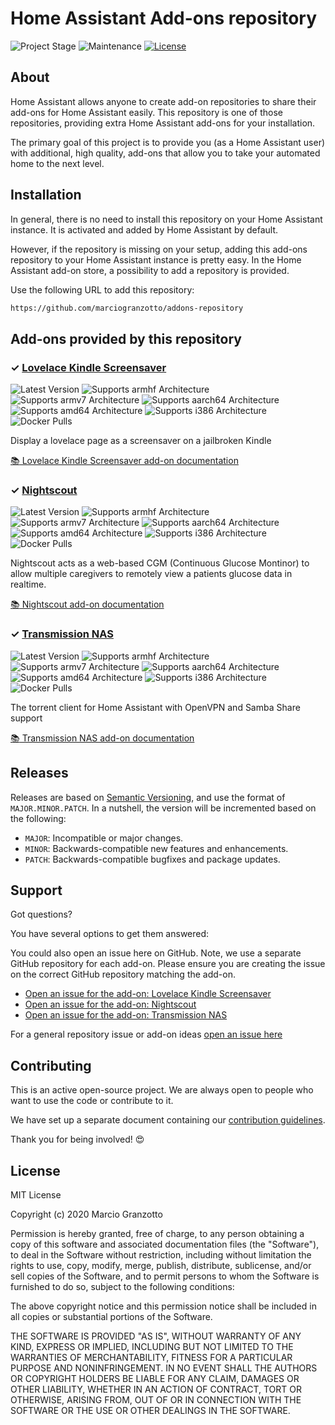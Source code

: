 # Home Assistant Add-ons repository

![Project Stage][project-stage-shield]
![Maintenance][maintenance-shield]
[![License][license-shield]](LICENSE.md)

## About

Home Assistant allows anyone to create add-on repositories to share their
add-ons for Home Assistant easily. This repository is one of those repositories,
providing extra Home Assistant add-ons for your installation.

The primary goal of this project is to provide you (as a Home Assistant user)
with additional, high quality, add-ons that allow you to take your automated
home to the next level.

## Installation

In general, there is no need to install this repository on your
Home Assistant instance. It is activated and added by Home Assistant
by default.

However, if the repository is missing on your setup, adding this add-ons
repository to your Home Assistant instance is pretty easy. In the
Home Assistant add-on store, a possibility to add a repository is provided.

Use the following URL to add this repository:

```txt
https://github.com/marciogranzotto/addons-repository
```

## Add-ons provided by this repository

### &#10003; [Lovelace Kindle Screensaver][addon-lovelace-kindle-screensaver]

![Latest Version][lovelace-kindle-screensaver-version-shield]
![Supports armhf Architecture][lovelace-kindle-screensaver-armhf-shield]
![Supports armv7 Architecture][lovelace-kindle-screensaver-armv7-shield]
![Supports aarch64 Architecture][lovelace-kindle-screensaver-aarch64-shield]
![Supports amd64 Architecture][lovelace-kindle-screensaver-amd64-shield]
![Supports i386 Architecture][lovelace-kindle-screensaver-i386-shield]
![Docker Pulls][lovelace-kindle-screensaver-pulls-shield]

Display a lovelace page as a screensaver on a jailbroken Kindle

[:books: Lovelace Kindle Screensaver add-on documentation][addon-doc-lovelace-kindle-screensaver]

### &#10003; [Nightscout][addon-nightscout]

![Latest Version][nightscout-version-shield]
![Supports armhf Architecture][nightscout-armhf-shield]
![Supports armv7 Architecture][nightscout-armv7-shield]
![Supports aarch64 Architecture][nightscout-aarch64-shield]
![Supports amd64 Architecture][nightscout-amd64-shield]
![Supports i386 Architecture][nightscout-i386-shield]
![Docker Pulls][nightscout-pulls-shield]

Nightscout acts as a web-based CGM (Continuous Glucose Montinor) to allow multiple caregivers to remotely view a patients glucose data in realtime.

[:books: Nightscout add-on documentation][addon-doc-nightscout]

### &#10003; [Transmission NAS][addon-transmission-nas]

![Latest Version][transmission-nas-version-shield]
![Supports armhf Architecture][transmission-nas-armhf-shield]
![Supports armv7 Architecture][transmission-nas-armv7-shield]
![Supports aarch64 Architecture][transmission-nas-aarch64-shield]
![Supports amd64 Architecture][transmission-nas-amd64-shield]
![Supports i386 Architecture][transmission-nas-i386-shield]
![Docker Pulls][transmission-nas-pulls-shield]

The torrent client for Home Assistant with OpenVPN and Samba Share support

[:books: Transmission NAS add-on documentation][addon-doc-transmission-nas]

## Releases

Releases are based on [Semantic Versioning][semver], and use the format
of ``MAJOR.MINOR.PATCH``. In a nutshell, the version will be incremented
based on the following:

- ``MAJOR``: Incompatible or major changes.
- ``MINOR``: Backwards-compatible new features and enhancements.
- ``PATCH``: Backwards-compatible bugfixes and package updates.

## Support

Got questions?

You have several options to get them answered:


You could also open an issue here on GitHub. Note, we use a separate
GitHub repository for each add-on. Please ensure you are creating the issue
on the correct GitHub repository matching the add-on.

- [Open an issue for the add-on: Lovelace Kindle Screensaver][lovelace-kindle-screensaver-issue]
- [Open an issue for the add-on: Nightscout][nightscout-issue]
- [Open an issue for the add-on: Transmission NAS][transmission-nas-issue]

For a general repository issue or add-on ideas [open an issue here][issue]

## Contributing

This is an active open-source project. We are always open to people who want to
use the code or contribute to it.

We have set up a separate document containing our
[contribution guidelines](CONTRIBUTING.md).

Thank you for being involved! :heart_eyes:

## License

MIT License

Copyright (c) 2020 Marcio Granzotto

Permission is hereby granted, free of charge, to any person obtaining a copy
of this software and associated documentation files (the "Software"), to deal
in the Software without restriction, including without limitation the rights
to use, copy, modify, merge, publish, distribute, sublicense, and/or sell
copies of the Software, and to permit persons to whom the Software is
furnished to do so, subject to the following conditions:

The above copyright notice and this permission notice shall be included in all
copies or substantial portions of the Software.

THE SOFTWARE IS PROVIDED "AS IS", WITHOUT WARRANTY OF ANY KIND, EXPRESS OR
IMPLIED, INCLUDING BUT NOT LIMITED TO THE WARRANTIES OF MERCHANTABILITY,
FITNESS FOR A PARTICULAR PURPOSE AND NONINFRINGEMENT. IN NO EVENT SHALL THE
AUTHORS OR COPYRIGHT HOLDERS BE LIABLE FOR ANY CLAIM, DAMAGES OR OTHER
LIABILITY, WHETHER IN AN ACTION OF CONTRACT, TORT OR OTHERWISE, ARISING FROM,
OUT OF OR IN CONNECTION WITH THE SOFTWARE OR THE USE OR OTHER DEALINGS IN THE
SOFTWARE.

[addon-lovelace-kindle-screensaver]: https://github.com/marciogranzotto/hass-lovelace-kindle-screensaver/releases/tag/v0.0.2
[addon-doc-lovelace-kindle-screensaver]: https://github.com/marciogranzotto/hass-lovelace-kindle-screensaver/blob/v0.0.2/README.md
[lovelace-kindle-screensaver-issue]: https://github.com/marciogranzotto/hass-lovelace-kindle-screensaver/issues
[lovelace-kindle-screensaver-version-shield]: https://img.shields.io/badge/version-v0.0.2-blue.svg
[lovelace-kindle-screensaver-pulls-shield]: https://img.shields.io/docker/pulls/marciogranzotto/addon-lovelace-kindle-screensaver-amd64.svg
[lovelace-kindle-screensaver-aarch64-shield]: https://img.shields.io/badge/aarch64-yes-green.svg
[lovelace-kindle-screensaver-amd64-shield]: https://img.shields.io/badge/amd64-yes-green.svg
[lovelace-kindle-screensaver-armhf-shield]: https://img.shields.io/badge/armhf-no-red.svg
[lovelace-kindle-screensaver-armv7-shield]: https://img.shields.io/badge/armv7-yes-green.svg
[lovelace-kindle-screensaver-i386-shield]: https://img.shields.io/badge/i386-no-red.svg
[addon-nightscout]: https://github.com/marciogranzotto/addon-nightscout/releases/tag/v1.1.1
[addon-doc-nightscout]: https://github.com/marciogranzotto/addon-nightscout/blob/v1.1.1/README.md
[nightscout-issue]: https://github.com/marciogranzotto/addon-nightscout/issues
[nightscout-version-shield]: https://img.shields.io/badge/version-v1.1.1-blue.svg
[nightscout-pulls-shield]: https://img.shields.io/docker/pulls/marciogranzotto/image-amd64-addon-nightscout.svg
[nightscout-aarch64-shield]: https://img.shields.io/badge/aarch64-yes-green.svg
[nightscout-amd64-shield]: https://img.shields.io/badge/amd64-yes-green.svg
[nightscout-armhf-shield]: https://img.shields.io/badge/armhf-no-red.svg
[nightscout-armv7-shield]: https://img.shields.io/badge/armv7-yes-green.svg
[nightscout-i386-shield]: https://img.shields.io/badge/i386-yes-green.svg
[addon-transmission-nas]: https://github.com/marciogranzotto/addon-transmission-nas/releases/tag/v1.1.3
[addon-doc-transmission-nas]: https://github.com/marciogranzotto/addon-transmission-nas/blob/v1.1.3/README.md
[transmission-nas-issue]: https://github.com/marciogranzotto/addon-transmission-nas/issues
[transmission-nas-version-shield]: https://img.shields.io/badge/version-v1.1.3-blue.svg
[transmission-nas-pulls-shield]: https://img.shields.io/docker/pulls/marciogranzotto/addon-transmission-nas-armhf.svg
[transmission-nas-aarch64-shield]: https://img.shields.io/badge/aarch64-yes-green.svg
[transmission-nas-amd64-shield]: https://img.shields.io/badge/amd64-yes-green.svg
[transmission-nas-armhf-shield]: https://img.shields.io/badge/armhf-yes-green.svg
[transmission-nas-armv7-shield]: https://img.shields.io/badge/armv7-yes-green.svg
[transmission-nas-i386-shield]: https://img.shields.io/badge/i386-yes-green.svg
[issue]: https://github.com/marciogranzotto/addons-repository/issues
[license-shield]: https://img.shields.io/github/license/marciogranzotto/addons-repository.svg
[maintenance-shield]: https://img.shields.io/maintenance/yes/2020.svg
[project-stage-shield]: https://img.shields.io/badge/project%20stage-production%20ready-brightgreen.svg
[semver]: http://semver.org/spec/v2.0.0.html